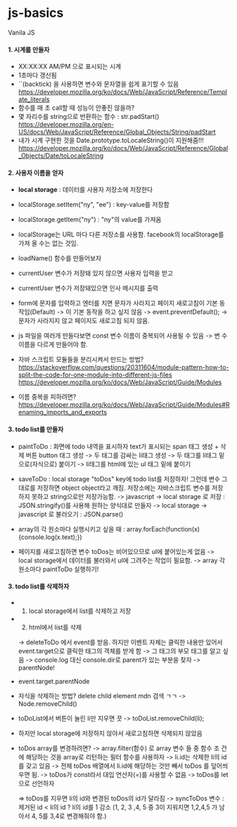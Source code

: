 # js-basics

Vanila JS

#### 1. 시계를 만들자

-   XX:XX:XX AM/PM 으로 표시되는 시계
-   1초마다 갱신됨
-   ``(backtick) 을 사용하면 변수와 문자열을 쉽게 표기할 수 있음
    https://developer.mozilla.org/ko/docs/Web/JavaScript/Reference/Template_literals
-   함수를 매 초 call할 때 성능이 안좋진 않을까?
-   몇 자리수를 string으로 반환하는 함수 : str.padStart()
    https://developer.mozilla.org/en-US/docs/Web/JavaScript/Reference/Global_Objects/String/padStart
-   내가 시계 구현한 것을 Date.prototype.toLocaleString()이 지원해줌!!!
    https://developer.mozilla.org/ko/docs/Web/JavaScript/Reference/Global_Objects/Date/toLocaleString

#### 2. 사용자 이름을 얻자

-   **local storage** : 데이터를 사용자 저장소에 저장한다
-   localStorage.setItem("ny", "ee") : key-value를 저장함
-   localStorage.getItem("ny") : "ny"의 value를 가져옴
-   localStorage는 URL 마다 다른 저장소를 사용함. facebook의 localStorage를 가져
    올 수는 없는 것임.

-   loadName() 함수를 만들어보자
-   currentUser 변수가 저장돼 있지 않으면 사용자 입력을 받고
-   currentUser 변수가 저장돼있으면 인사 메시지를 출력

-   form에 문자를 입력하고 엔터를 치면 문자가 사라지고 페이지 새로고침이 기본 동
    작임(Default) -> 이 기본 동작을 하고 싶지 않음 -> event.preventDefault(); ->
    문자가 사라지지 않고 페이지도 새로고침 되지 않음.

-   js 파일을 여러개 만들다보면 const 변수 이름이 중복되어 사용될 수 있음 -> 변
    수이름을 다르게 만들어야 함.
-   자바 스크립트 모듈들을 분리시켜서 만드는 방법?
    https://stackoverflow.com/questions/20311604/module-pattern-how-to-split-the-code-for-one-module-into-different-js-files
    https://developer.mozilla.org/ko/docs/Web/JavaScript/Guide/Modules
-   이름 중복을 피하려면?
    https://developer.mozilla.org/ko/docs/Web/JavaScript/Guide/Modules#Renaming_imports_and_exports

#### 3. todo list를 만들자

-   paintToDo : 화면에 todo 내역을 표시하자 text가 표시되는 span 태그 생성 + 삭
    제 버튼 button 태그 생성 -> 두 태그를 감싸는 li태그 생성 -> 두 태그를 li태그
    밑으로(자식으로) 붙이기 -> li태그를 html에 있는 ul 태그 밑에 붙이기

-   saveToDo : local storage "toDos" key에 todo list를 저장하자! 그런데 변수 그
    대로를 저장하면 object object라고 깨짐. 저장소에는 자바스크립트 변수를 저장
    하지 못하고 string으로만 저장가능함. -> javascript -> local storage 로 저장
    : JSON.stringify()를 사용해 원하는 양식대로 만들자 -> local storage ->
    javascript 로 불러오기 : JSON.parse()

-   array의 각 원소마다 실행시키고 싶을 때 :
    array.forEach(function(x){console.log(x.text);})

-   페이지를 새로고침하면 변수 toDos는 비어있으므로 ul에 붙어있는게 없음 ->
    local storage에서 데이터를 불러와서 ul에 그려주는 작업이 필요함. -> array 각
    원소마다 paintToDo 실행하기!

#### 3. todo list를 삭제하자

-   1. local storage에서 list를 삭제하고 저장
-   2. html에서 list를 삭제

    -> deleteToDo 에서 event를 받음. 하지만 이벤트 자체는 클릭한 내용만 있어서
    event.target으로 클릭한 태그의 객체를 받게 함 -> 그 태그의 부모 태그를 알고
    싶음 -> console.log 대신 console.dir로 parent가 있는 부분을 찾자 ->
    parentNode!

-   event.target.parentNode
-   자식을 삭제하는 방법? delete child element mdn 검색 ㄱㄱ ->
    Node.removeChild()
-   toDoList에서 버튼이 눌린 li만 지우면 끗 -> toDoList.removeChild(li);
-   하지만 local storage에 저장하지 않아서 새로고침하면 삭제되지 않았음

-   toDos array를 변경하려면? -> array.filter(함수) 로 array 변수 들 중 함수 조
    건에 해당하는 것을 array로 리턴하는 필터 함수를 사용하자 -> li.id는 삭제한
    li의 id를 갖고 있음 -> 전체 toDos 배열에서 li.id에 해당하는 것만 빼서 toDos
    를 덮어씌우면 됨. -> toDos가 const라서 대입 연산자(=)를 사용할 수 없음 ->
    toDos를 let으로 선언하자

    => toDos를 지우면 li의 id와 변경된 toDos의 id가 달라짐 -> syncToDos 변수 :
    제거된 id < li의 id ? li의 id를 1 감소 (1, 2, 3 ,4, 5 중 3이 지워지면
    1,2,4,5 가 남아서 4, 5를 3,4로 변경해줘야 함.)
